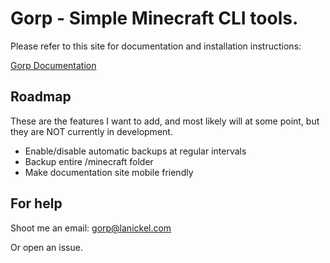 # Gorp - Simple Minecraft CLI tools.

Please refer to this site for documentation and installation instructions:

[Gorp Documentation](https://gorp.lanickel.com/)



## Roadmap
These are the features I want to add, and most likely will at some point, but they are NOT currently in development.
* Enable/disable automatic backups at regular intervals
* Backup entire /minecraft folder
* Make documentation site mobile friendly



## For help
Shoot me an email: gorp@lanickel.com

Or open an issue.